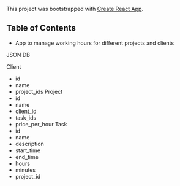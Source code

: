 This project was bootstrapped with [Create React App](https://github.com/facebookincubator/create-react-app).

## Table of Contents

- App to manage working hours for different projects and clients

JSON DB

Client
  - id
  - name
  - project_ids
Project
  - id
  - name
  - client_id
  - task_ids
  - price_per_hour
Task
  - id
  - name
  - description
  - start_time
  - end_time
  - hours
  - minutes
  - project_id
